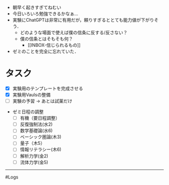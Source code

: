 
- 朝早く起きすぎてねむい
- 今日いろいろ勉強できるかなぁ...
- 実験にChatGPTは非常に有用だが，頼りすぎるととても能力値が下がりそう．
	- どのような場面で使えば僕の信条に反する/反さない？
	- 僕の信条とはそもそも何？
		- [[INBOX-信じられるもの]]
- ゼミのことを完全に忘れていた．
# タスク

- [x] 実験用のテンプレートを完成させる
- [x] 実験用Vaulsの整備
- [ ] 実験の予習 -> あとは試薬だけ

- ゼミ日程の調整
	- [ ] 有機（要日程調整）
	- [ ] 反復強制法(水2)
	- [ ] 数学基礎論(水6)
	- [ ] ベーシック圏論(木3)
	- [ ] 量子（木5）
	- [ ] 情報リテラシー(木6)
	- [ ] 解析力学(金2)
	- [ ] 流体力学(金5)
---
#Logs 